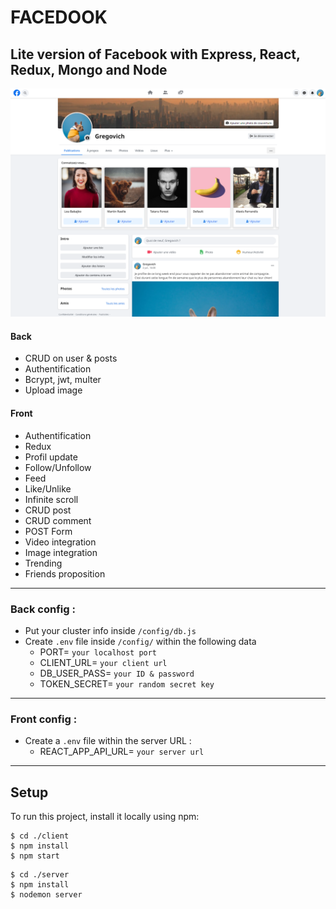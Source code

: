 # FACEDOOK

## Lite version of Facebook with Express, React, Redux, Mongo and Node

![Screenchot-preview](./client/public/assets/preview/preview.png)

#### Back

-   CRUD on user & posts
-   Authentification
-   Bcrypt, jwt, multer
-   Upload image

#### Front

-   Authentification
-   Redux
-   Profil update
-   Follow/Unfollow
-   Feed
-   Like/Unlike
-   Infinite scroll
-   CRUD post
-   CRUD comment
-   POST Form
-   Video integration
-   Image integration
-   Trending
-   Friends proposition

---

### Back config :

-   Put your cluster info inside `/config/db.js`
-   Create `.env` file inside `/config/` within the following data
    -   PORT= `your localhost port`
    -   CLIENT_URL= `your client url`
    -   DB_USER_PASS= `your ID & password`
    -   TOKEN_SECRET= `your random secret key`

---

### Front config :

-   Create a `.env` file within the server URL :
    -   REACT_APP_API_URL= `your server url`

---

## Setup

To run this project, install it locally using npm:

```
$ cd ./client
$ npm install
$ npm start
```

```
$ cd ./server
$ npm install
$ nodemon server
```
